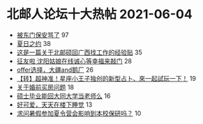 # 北邮人论坛十大热帖 2021-06-04

- [被东门保安骂了](https://bbs.byr.cn/article/Talking/6278585) 97
- [夏日之约](https://bbs.byr.cn/article/Food/513574) 38
- [这是一篇关于北邮硕回广西找工作的经验贴](https://bbs.byr.cn/article/Guangxi/144192) 35
- [征友啦 沈阳姑娘在线诚心等幸福来敲门](https://bbs.byr.cn/article/Friends/1995463) 28
- [offer选择，大疆and鹅厂](https://bbs.byr.cn/article/WorkLife/1168633) 26
- [【转】超神准！星座小王子独创的新型占卜、來一起試玩一下！](https://bbs.byr.cn/article/Constellations/326533) 19
- [关于婚前买房问题](https://bbs.byr.cn/article/Feeling/3170709) 18
- [硕士毕业能回大同大学当老师么](https://bbs.byr.cn/article/Shanxi/207805) 16
- [好可爱，天天在楼下睡觉](https://bbs.byr.cn/article/Picture/3290633) 13
- [求问暑假参加夏令营会影响到本校保研吗？](https://bbs.byr.cn/article/AimGraduate/1207215) 10


